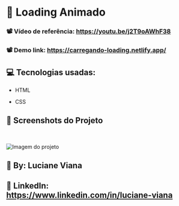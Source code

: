 # :book: Loading Animado

### 📽️ Vídeo de referência: https://youtu.be/j2T9oAWhF38

### 📽️ Demo link: https://carregando-loading.netlify.app/

## :computer: Tecnologias usadas:

 * HTML

 * CSS

## :camera_flash: Screenshots do Projeto
<br>  

![Imagem do projeto](https://github.com/Lucianevianagbi/Loading/blob/master/img-loading.png)
<br>

## :woman: By: Luciane Viana

## :link: LinkedIn: https://www.linkedin.com/in/luciane-viana